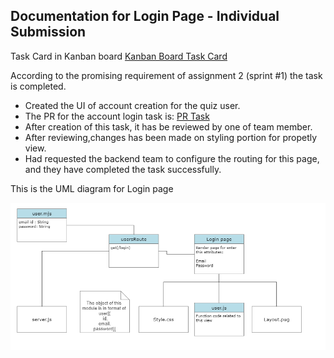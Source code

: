 ## Documentation for Login Page - Individual Submission

Task Card in Kanban board [Kanban Board Task Card](https://github.com/MUN-COMP6905/project-eteam/issues/30)

According to the promising requirement of assignment 2 (sprint #1) the task is completed.

- Created the UI of account creation for the quiz user. 
- The PR for the account login task is: [PR Task](https://github.com/MUN-COMP6905/project-eteam/pull/57)
- After creation of this task, it has be reviewed by one of team member.
- After reviewing,changes has been made on styling portion for propetly view.
- Had requested the backend team to configure the routing for this page, and they have completed the task successfully. 

This is the UML diagram for Login page

!["Login Page UML"](/doc/images/Login_page_UML.png)
